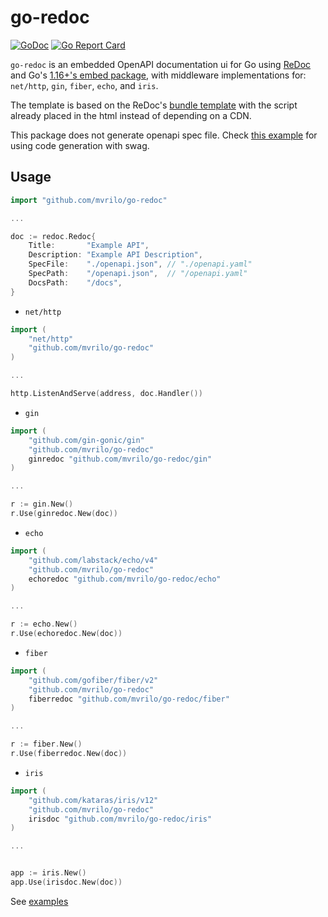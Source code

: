 # go-redoc

[![GoDoc](https://godoc.org/github.com/mvrilo/go-redoc?status.svg)](https://godoc.org/github.com/mvrilo/go-redoc)
[![Go Report Card](https://goreportcard.com/badge/github.com/mvrilo/go-redoc?_=1)](https://goreportcard.com/report/github.com/mvrilo/go-redoc?_=1)

`go-redoc` is an embedded OpenAPI documentation ui for Go using [ReDoc](https://github.com/ReDocly/redoc) and Go's [1.16+'s embed package](https://golang.org/pkg/embed/), with middleware implementations for: `net/http`, `gin`, `fiber`, `echo`, and `iris`.

The template is based on the ReDoc's [bundle template](https://github.com/ReDocly/redoc/blob/master/cli/template.hbs) with the script already placed in the html instead of depending on a CDN.

This package does not generate openapi spec file. Check [this example](_examples/gen) for using code generation with swag.

## Usage

```go
import "github.com/mvrilo/go-redoc"

...

doc := redoc.Redoc{
    Title:       "Example API",
    Description: "Example API Description",
    SpecFile:    "./openapi.json", // "./openapi.yaml"
    SpecPath:    "/openapi.json",  // "/openapi.yaml"
    DocsPath:    "/docs",
}
```

- `net/http`

```go
import (
	"net/http"
	"github.com/mvrilo/go-redoc"
)

...

http.ListenAndServe(address, doc.Handler())
```

- `gin`

```go
import (
	"github.com/gin-gonic/gin"
	"github.com/mvrilo/go-redoc"
	ginredoc "github.com/mvrilo/go-redoc/gin"
)

...

r := gin.New()
r.Use(ginredoc.New(doc))
```

- `echo`

```go
import (
	"github.com/labstack/echo/v4"
	"github.com/mvrilo/go-redoc"
	echoredoc "github.com/mvrilo/go-redoc/echo"
)

...

r := echo.New()
r.Use(echoredoc.New(doc))
```

- `fiber`

```go
import (
	"github.com/gofiber/fiber/v2"
	"github.com/mvrilo/go-redoc"
	fiberredoc "github.com/mvrilo/go-redoc/fiber"
)

...

r := fiber.New()
r.Use(fiberredoc.New(doc))
```


- `iris`

```go
import (
	"github.com/kataras/iris/v12"
	"github.com/mvrilo/go-redoc"
	irisdoc "github.com/mvrilo/go-redoc/iris"
)

...


app := iris.New()
app.Use(irisdoc.New(doc))
```


See [examples](/_examples)
